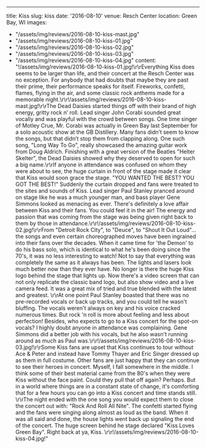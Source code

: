 ---
title: Kiss
slug: kiss
date: '2016-08-10'
venue: Resch Center
location: Green Bay, WI
images:
- "/assets/img/reviews/2016-08-10-kiss-mast.jpg"
- "/assets/img/reviews/2016-08-10-kiss-01.jpg"
- "/assets/img/reviews/2016-08-10-kiss-02.jpg"
- "/assets/img/reviews/2016-08-10-kiss-03.jpg"
- "/assets/img/reviews/2016-08-10-kiss-04.jpg"
content: "!/assets/img/reviews/2016-08-10-kiss-01.jpg!\r\rEverything Kiss
does seems to be larger than life, and their concert at the Resch Center was no
exception. For anybody that had doubts that maybe they are past their prime, their
performance speaks for itself. Fireworks, confetti, flames, flying in the air,
and some classic rock anthems made for a memorable night.\r\r!/assets/img/reviews/2016-08-10-kiss-mast.jpg!\r\rThe
Dead Daisies started things off with their brand of high energy, gritty rock n’
roll. Lead singer John Corabi sounded great vocally and was playful with the crowd
between songs. One time singer of Motley Crue, Mr. Corabi was actually in Green
Bay last September for a solo acoustic show at the GB Distillery. Many fans didn’t
seem to know the songs, but that didn’t stop them from clapping along. One such
song, \"Long Way To Go\", really showcased the amazing guitar work from Doug Aldrich.
Finishing with a great version of the Beatles \"Helter Skelter\", the Dead Daisies
showed why they deserved to open for such a big name.\r\rIf anyone in attendance
was confused on whom they were about to see, the huge curtain in front of the
stage made it clear that Kiss would soon grace the stage. \"YOU WANTED THE BEST?
YOU GOT THE BEST!\" Suddenly the curtain dropped and fans were treated to the
sites and sounds of Kiss. Lead singer Paul Stanley pranced around on stage like
he was a much younger man, and bass player Gene Simmons looked as menacing as
ever. There's definitely a love affair between Kiss and their fans. You could
feel it in the air! The energy and passion that was coming from the stage was
being given right back to them by those in attendance.\r\r!/assets/img/reviews/2016-08-10-kiss-02.jpg!\r\rFrom
\"Detroit Rock City\", to \"Deuce\", to \"Shout It Out Loud\"... the songs and
even certain choreographed moves have been ingrained into their fans over the
decades. When it came time for 'the Demon' to do his bass solo, which is identical
to what he's been doing since the 70's, it was no less interesting to watch! Not
to say that everything was completely the same as it always has been. The lights
and lasers look much better now than they ever have. No longer is there the huge
Kiss logo behind the stage that lights up. Now there's a video screen that can
not only replicate the classic band logo, but also show video and a live camera
feed. It was a great mix of tried and true blended with the latest and greatest.
\r\rAt one point Paul Stanley boasted that there was no pre-recorded vocals or
back up tracks, and you could tell he wasn't bluffing. The vocals weren't always
on key and his voice cracked numerous times. But rock 'n roll is more about feeling
and less about perfection! Besides, who expects to go to a Kiss concert for the
spot-on vocals? I highly doubt anyone in attendance was complaining. Gene Simmons
did a better job with his vocals, but he also wasn't running around as much as
Paul was.\r\r!/assets/img/reviews/2016-08-10-kiss-03.jpg!\r\rSome Kiss
fans are upset that Kiss continues to tour without Ace &amp; Peter and instead
have Tommy Thayer and Eric Singer dressed up as them in full costume. Other fans
are just happy that they can continue to see their heroes in concert. Myself,
I fall somewhere in the middle. I think some of their best material came from
the 80's when they were Kiss without the face paint. Could they pull that off
again? Perhaps. But in a world where things are in a constant state of change,
it's comforting that for a few hours you can go into a Kiss concert and time stands
still. \r\rThe night ended with the one song you would expect them to close the
concert out with: \"Rock And Roll All Nite\". The confetti started flying and
the fans were singing along almost as loud as the band. When it was all said and
done, the house lights went back up signaling the end of the concert. The huge
screen behind he stage declared \"Kiss Loves Green Bay\". Right back at ya, Kiss.
\r\r!/assets/img/reviews/2016-08-10-kiss-04.jpg!"